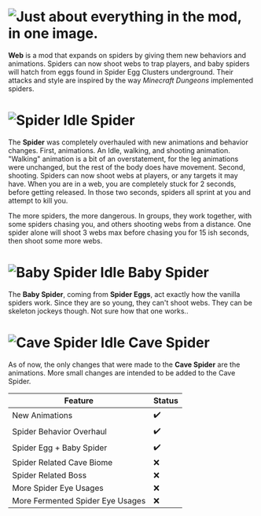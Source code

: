 # ![Just about everything in the mod, in one image.](https://cdn.modrinth.com/data/cached_images/8b7e74ecb154b19ffff45674e2c3021247f59b3c_0.webp)
**Web** is a mod that expands on spiders by giving them new behaviors and animations. Spiders can now shoot webs to trap players, and baby spiders will hatch from eggs found in Spider Egg Clusters underground. Their attacks and style are inspired by the way _Minecraft Dungeons_ implemented spiders.

# ![Spider Idle](https://cdn.modrinth.com/data/cached_images/78abcd2be380f7755dd1617b6cd0b572838bab95.gif) Spider
The **Spider** was completely overhauled with new animations and behavior changes. First, animations. An Idle, walking, and shooting animation. "Walking" animation is a bit of an overstatement, for the leg animations were unchanged, but the rest of the body does have movement. Second, shooting. Spiders can now shoot webs at players, or any targets it may have. When you are in a web, you are completely stuck for 2 seconds, before getting released. In those two seconds, spiders all sprint at you and attempt to kill you.

The more spiders, the more dangerous. In groups, they work together, with some spiders chasing you, and others shooting webs from a distance. One spider alone will shoot 3 webs max before chasing you for 15 ish seconds, then shoot some more webs.

# ![Baby Spider Idle](https://cdn.modrinth.com/data/cached_images/bff1abeb1c8063fb17575b42e3b9d71b12d0802e.gif) Baby Spider
The **Baby Spider**, coming from **Spider Eggs**, act exactly how the vanilla spiders work. Since they are so young, they can't shoot webs. They can be skeleton jockeys though. Not sure how that one works..

# ![Cave Spider Idle](https://cdn.modrinth.com/data/cached_images/5de06ea03014801307c8e124b1cf9369bafcc011.gif) Cave Spider
As of now, the only changes that were made to the **Cave Spider** are the animations. More small changes are intended to be added to the Cave Spider.

| Feature | Status |
|---------|-------------|
| New Animations |✔️|
| Spider Behavior Overhaul |✔️|
| Spider Egg + Baby Spider |✔️|
| Spider Related Cave Biome |❌|
| Spider Related Boss |❌|
| More Spider Eye Usages |❌|
| More Fermented Spider Eye Usages |❌|
